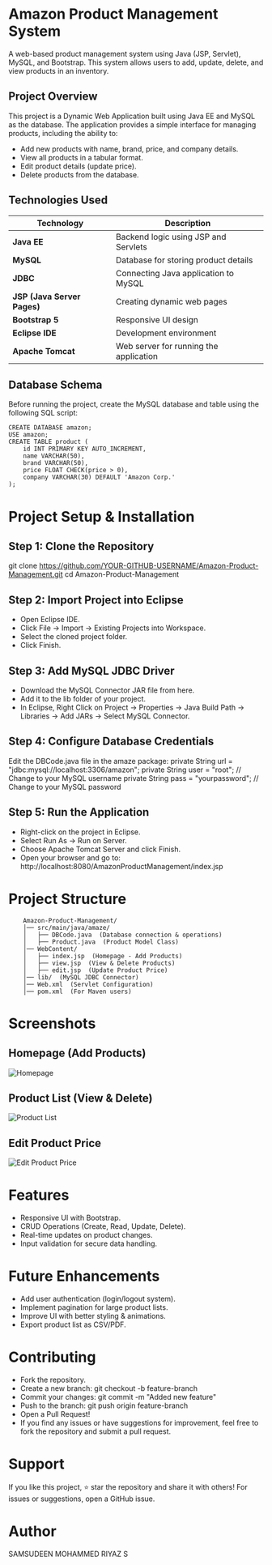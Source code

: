 # Amazon Product Management System
A web-based product management system using Java (JSP, Servlet), MySQL, and Bootstrap. This system allows users to add, update, delete, and view products in an inventory.

## Project Overview
This project is a Dynamic Web Application built using Java EE and MySQL as the database. The application provides a simple interface for managing products, including the ability to:
- Add new products with name, brand, price, and company details.
- View all products in a tabular format.
- Edit product details (update price).
- Delete products from the database.

## Technologies Used

| Technology  | Description |
|------------|------------|
| **Java EE** | Backend logic using JSP and Servlets |
| **MySQL** | Database for storing product details |
| **JDBC** | Connecting Java application to MySQL |
| **JSP (Java Server Pages)** | Creating dynamic web pages |
| **Bootstrap 5** | Responsive UI design |
| **Eclipse IDE** | Development environment |
| **Apache Tomcat** | Web server for running the application |

## Database Schema
Before running the project, create the MySQL database and table using the following SQL script:
    
    CREATE DATABASE amazon;
    USE amazon;
    CREATE TABLE product (
        id INT PRIMARY KEY AUTO_INCREMENT,
        name VARCHAR(50),
        brand VARCHAR(50),
        price FLOAT CHECK(price > 0),
        company VARCHAR(30) DEFAULT 'Amazon Corp.'
    );

# Project Setup & Installation
## Step 1: Clone the Repository
git clone https://github.com/YOUR-GITHUB-USERNAME/Amazon-Product-Management.git
cd Amazon-Product-Management
## Step 2: Import Project into Eclipse
- Open Eclipse IDE.
- Click File → Import → Existing Projects into Workspace.
- Select the cloned project folder.
- Click Finish.
## Step 3: Add MySQL JDBC Driver
- Download the MySQL Connector JAR file from here.
- Add it to the lib folder of your project.
- In Eclipse, Right Click on Project → Properties → Java Build Path → Libraries → Add JARs → Select MySQL Connector.
## Step 4: Configure Database Credentials
Edit the DBCode.java file in the amaze package:
    private String url = "jdbc:mysql://localhost:3306/amazon";
    private String user = "root";  // Change to your MySQL username
    private String pass = "yourpassword";  // Change to your MySQL password
## Step 5: Run the Application
- Right-click on the project in Eclipse.
- Select Run As → Run on Server.
- Choose Apache Tomcat Server and click Finish.
- Open your browser and go to:
        http://localhost:8080/AmazonProductManagement/index.jsp

# Project Structure

        Amazon-Product-Management/
        │── src/main/java/amaze/
        │   ├── DBCode.java  (Database connection & operations)
        │   ├── Product.java  (Product Model Class)
        │── WebContent/
        │   ├── index.jsp  (Homepage - Add Products)
        │   ├── view.jsp  (View & Delete Products)
        │   ├── edit.jsp  (Update Product Price)
        │── lib/  (MySQL JDBC Connector)
        │── Web.xml  (Servlet Configuration)
        │── pom.xml  (For Maven users)


#  Screenshots
## Homepage (Add Products)

![Homepage](https://github.com/user-attachments/assets/92515ee0-03d9-4f51-9bfb-3f51eabd09dd)


## Product List (View & Delete)

![Product List](https://github.com/user-attachments/assets/7d989560-35b6-4b36-bf79-4b98e0551cfe)


## Edit Product Price

![Edit Product Price](https://github.com/user-attachments/assets/40542595-580a-408e-9151-fb3626bfa0f2)


# Features
- Responsive UI with Bootstrap.
- CRUD Operations (Create, Read, Update, Delete).
- Real-time updates on product changes.
- Input validation for secure data handling.

# Future Enhancements
- Add user authentication (login/logout system).
- Implement pagination for large product lists.
- Improve UI with better styling & animations.
- Export product list as CSV/PDF.

#  Contributing
- Fork the repository.
- Create a new branch:
        git checkout -b feature-branch
- Commit your changes:
        git commit -m "Added new feature"
- Push to the branch:
        git push origin feature-branch
- Open a Pull Request!
- If you find any issues or have suggestions for improvement, feel free to fork the repository and submit a pull request.

#  Support
If you like this project, ⭐ star the repository and share it with others!
For issues or suggestions, open a GitHub issue.

# Author
SAMSUDEEN MOHAMMED RIYAZ S
